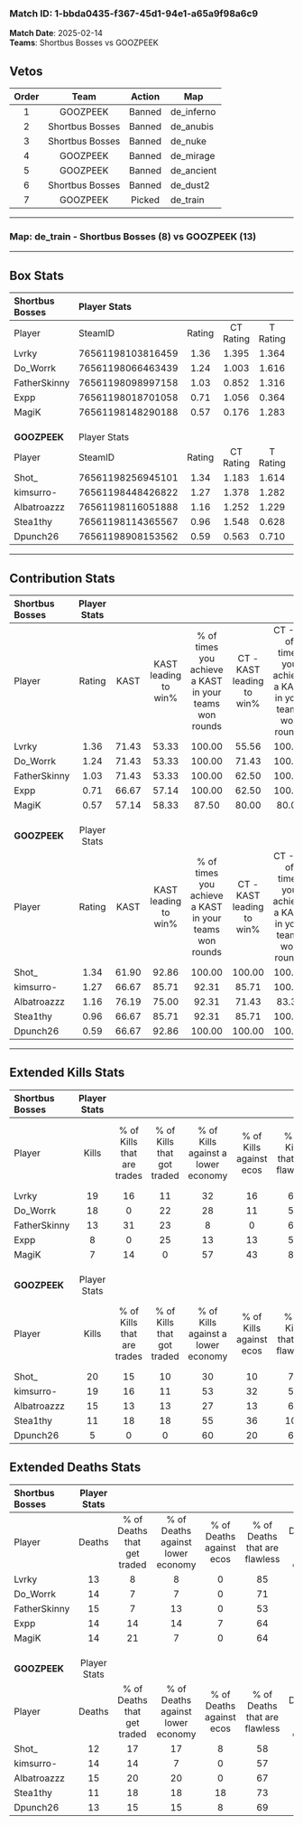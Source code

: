 ### Match ID: 1-bbda0435-f367-45d1-94e1-a65a9f98a6c9  
**Match Date**: 2025-02-14  
**Teams**: Shortbus Bosses vs GOOZPEEK  

## Vetos  

| Order | Team | Action | Map |
| :---: | :--: | :----: | --- |
| 1 | GOOZPEEK | Banned | de_inferno |
| 2 | Shortbus Bosses | Banned | de_anubis |
| 3 | Shortbus Bosses | Banned | de_nuke |
| 4 | GOOZPEEK | Banned | de_mirage |
| 5 | GOOZPEEK | Banned | de_ancient |
| 6 | Shortbus Bosses | Banned | de_dust2 |
| 7 | GOOZPEEK | Picked | de_train |

---  

### **Map**: de_train - Shortbus Bosses (8) vs GOOZPEEK (13)  
---  

## Box Stats  

| **Shortbus Bosses** | Player Stats      |        |           |          |       |      |       |         |        |      |     |
| :- | :- | :-: | :-: | :-: | :-: | :-: | :-: | :-: | :-: | :-: | :-: |
| Player              | SteamID           | Rating | CT Rating | T Rating | KAST  | ADR  | Kills | Assists | Deaths | K/D  | HS% |
| Lvrky               | 76561198103816459 |  1.36  |   1.395   |  1.364   | 71.43 | 91.4 |  19   |    6    |   13   | 1.46 | 47  |
| Do_Worrk            | 76561198066463439 |  1.24  |   1.003   |  1.616   | 71.43 | 83.4 |  18   |    1    |   14   | 1.29 | 55  |
| FatherSkinny        | 76561198098997158 |  1.03  |   0.852   |  1.316   | 71.43 | 82.6 |  13   |    5    |   15   | 0.87 | 69  |
| Expp                | 76561198018701058 |  0.71  |   1.056   |  0.364   | 66.67 | 50.1 |   8   |    5    |   14   | 0.57 | 62  |
| MagiK               | 76561198148290188 |  0.57  |   0.176   |  1.283   | 57.14 | 46.4 |   7   |    3    |   14   | 0.50 | 42  |
|                     |                   |        |           |          |       |      |       |         |        |      |     |
|                     |                   |        |           |          |       |      |       |         |        |      |     |
|                     |                   |        |           |          |       |      |       |         |        |      |     |
| **GOOZPEEK**        | Player Stats      |        |           |          |       |      |       |         |        |      |     |
| Player              | SteamID           | Rating | CT Rating | T Rating | KAST  | ADR  | Kills | Assists | Deaths | K/D  | HS% |
| Shot_               | 76561198256945101 |  1.34  |   1.183   |  1.614   | 61.90 | 83.6 |  20   |    8    |   12   | 1.67 | 15  |
| kimsurro-           | 76561198448426822 |  1.27  |   1.378   |  1.282   | 66.67 | 89.9 |  19   |    2    |   14   | 1.36 | 36  |
| Albatroazzz         | 76561198116051888 |  1.16  |   1.252   |  1.229   | 76.19 | 88.8 |  15   |    5    |   15   | 1.00 | 40  |
| Stea1thy            | 76561198114365567 |  0.96  |   1.548   |  0.628   | 66.67 | 64.2 |  11   |    6    |   11   | 1.00 | 63  |
| Dpunch26            | 76561198908153562 |  0.59  |   0.563   |  0.710   | 66.67 | 42.6 |   5   |    7    |   13   | 0.38 | 40  |
---  

## Contribution Stats  

| **Shortbus Bosses** | Player Stats |       |                      |                                                        |                           |                                                             |                          |                                                            |
| :- | :-: | :-: | :-: | :-: | :-: | :-: | :-: | :-: |
| Player              |    Rating    | KAST  | KAST leading to win% | % of times you achieve a KAST in your teams won rounds | CT - KAST leading to win% | CT - % of times you achieve a KAST in your teams won rounds | T - KAST leading to win% | T - % of times you achieve a KAST in your teams won rounds |
| Lvrky               |     1.36     | 71.43 |        53.33         |                         100.00                         |           55.56           |                           100.00                            |          50.00           |                           100.00                           |
| Do_Worrk            |     1.24     | 71.43 |        53.33         |                         100.00                         |           71.43           |                           100.00                            |          37.50           |                           100.00                           |
| FatherSkinny        |     1.03     | 71.43 |        53.33         |                         100.00                         |           62.50           |                           100.00                            |          42.86           |                           100.00                           |
| Expp                |     0.71     | 66.67 |        57.14         |                         100.00                         |           62.50           |                           100.00                            |          50.00           |                           100.00                           |
| MagiK               |     0.57     | 57.14 |        58.33         |                         87.50                          |           80.00           |                            80.00                            |          42.86           |                           100.00                           |
|                     |              |       |                      |                                                        |                           |                                                             |                          |                                                            |
|                     |              |       |                      |                                                        |                           |                                                             |                          |                                                            |
|                     |              |       |                      |                                                        |                           |                                                             |                          |                                                            |
| **GOOZPEEK**        | Player Stats |       |                      |                                                        |                           |                                                             |                          |                                                            |
| Player              |    Rating    | KAST  | KAST leading to win% | % of times you achieve a KAST in your teams won rounds | CT - KAST leading to win% | CT - % of times you achieve a KAST in your teams won rounds | T - KAST leading to win% | T - % of times you achieve a KAST in your teams won rounds |
| Shot_               |     1.34     | 61.90 |        92.86         |                         100.00                         |          100.00           |                           100.00                            |          87.50           |                           100.00                           |
| kimsurro-           |     1.27     | 66.67 |        85.71         |                         92.31                          |           85.71           |                           100.00                            |          85.71           |                           85.71                            |
| Albatroazzz         |     1.16     | 76.19 |        75.00         |                         92.31                          |           71.43           |                            83.33                            |          77.78           |                           100.00                           |
| Stea1thy            |     0.96     | 66.67 |        85.71         |                         92.31                          |           85.71           |                           100.00                            |          85.71           |                           85.71                            |
| Dpunch26            |     0.59     | 66.67 |        92.86         |                         100.00                         |          100.00           |                           100.00                            |          87.50           |                           100.00                           |
---  

## Extended Kills Stats  

| **Shortbus Bosses** | Player Stats |                            |                            |                                    |                         |                              |                                 |                                       |                    |           |
| :- | :-: | :-: | :-: | :-: | :-: | :-: | :-: | :-: | :-: | :-: |
| Player              |    Kills     | % of Kills that are trades | % of Kills that got traded | % of Kills against a lower economy | % of Kills against ecos | % of Kills that are flawless | % of Kills that are close duels | % of Kills that are assisted by flash | Pistol Round Kills | AWP Kills |
| Lvrky               |      19      |             16             |             11             |                 32                 |           16            |              68              |               11                |                   0                   |         1          |     2     |
| Do_Worrk            |      18      |             0              |             22             |                 28                 |           11            |              56              |                6                |                   6                   |         2          |     2     |
| FatherSkinny        |      13      |             31             |             23             |                 8                  |            0            |              62              |                8                |                  15                   |         1          |     0     |
| Expp                |      8       |             0              |             25             |                 13                 |           13            |              50              |               25                |                   0                   |         1          |     1     |
| MagiK               |      7       |             14             |             0              |                 57                 |           43            |              86              |                0                |                  14                   |         1          |     2     |
|                     |              |                            |                            |                                    |                         |                              |                                 |                                       |                    |           |
|                     |              |                            |                            |                                    |                         |                              |                                 |                                       |                    |           |
|                     |              |                            |                            |                                    |                         |                              |                                 |                                       |                    |           |
| **GOOZPEEK**        | Player Stats |                            |                            |                                    |                         |                              |                                 |                                       |                    |           |
| Player              |    Kills     | % of Kills that are trades | % of Kills that got traded | % of Kills against a lower economy | % of Kills against ecos | % of Kills that are flawless | % of Kills that are close duels | % of Kills that are assisted by flash | Pistol Round Kills | AWP Kills |
| Shot_               |      20      |             15             |             10             |                 30                 |           10            |              70              |                0                |                   5                   |         4          |     9     |
| kimsurro-           |      19      |             16             |             11             |                 53                 |           32            |              53              |                0                |                   0                   |         0          |     0     |
| Albatroazzz         |      15      |             13             |             13             |                 27                 |           13            |              67              |                7                |                   7                   |         1          |     0     |
| Stea1thy            |      11      |             18             |             18             |                 55                 |           36            |             100              |                9                |                  36                   |         0          |     0     |
| Dpunch26            |      5       |             0              |             0              |                 60                 |           20            |              60              |                0                |                   0                   |         0          |     0     |
## Extended Deaths Stats  

| **Shortbus Bosses** | Player Stats |                             |                                   |                          |                               |                            |                           |               |
| :- | :-: | :-: | :-: | :-: | :-: | :-: | :-: | :-: |
| Player              |    Deaths    | % of Deaths that get traded | % of Deaths against lower economy | % of Deaths against ecos | % of Deaths that are flawless | % of Deaths that are close | % of Deaths while blinded | Deaths to AWP |
| Lvrky               |      13      |              8              |                 8                 |            0             |              85               |             0              |             8             |       0       |
| Do_Worrk            |      14      |              7              |                 7                 |            0             |              71               |             0              |             7             |       3       |
| FatherSkinny        |      15      |              7              |                13                 |            0             |              53               |             13             |             7             |       1       |
| Expp                |      14      |             14              |                14                 |            7             |              64               |             0              |             7             |       2       |
| MagiK               |      14      |             21              |                 7                 |            0             |              64               |             0              |            14             |       3       |
|                     |              |                             |                                   |                          |                               |                            |                           |               |
|                     |              |                             |                                   |                          |                               |                            |                           |               |
|                     |              |                             |                                   |                          |                               |                            |                           |               |
| **GOOZPEEK**        | Player Stats |                             |                                   |                          |                               |                            |                           |               |
| Player              |    Deaths    | % of Deaths that get traded | % of Deaths against lower economy | % of Deaths against ecos | % of Deaths that are flawless | % of Deaths that are close | % of Deaths while blinded | Deaths to AWP |
| Shot_               |      12      |             17              |                17                 |            8             |              58               |             8              |             0             |       2       |
| kimsurro-           |      14      |             14              |                 7                 |            0             |              57               |             7              |             7             |       2       |
| Albatroazzz         |      15      |             20              |                20                 |            0             |              67               |             7              |             7             |       1       |
| Stea1thy            |      11      |             18              |                18                 |            18            |              73               |             9              |            18             |       2       |
| Dpunch26            |      13      |             15              |                15                 |            8             |              69               |             15             |             0             |       0       |
